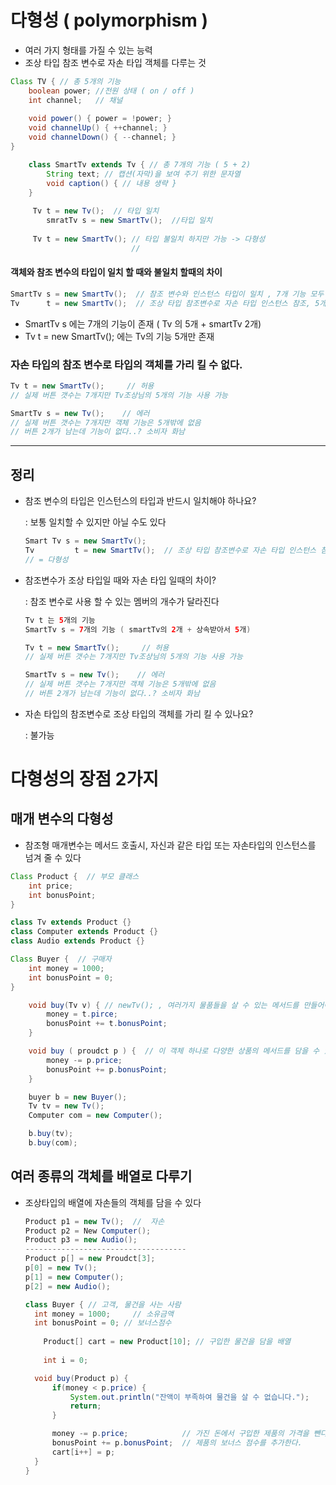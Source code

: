 # 다형성 ( polymorphism )

- 여러 가지 형태를 가질 수 있는 능력
- 조상 타입 참조 변수로 자손 타입 객체를 다루는 것

```java
Class TV { // 총 5개의 기능
	boolean power; //전원 상태 ( on / off )
	int channel;   // 채널
    
    void power() { power = !power; }
    void channelUp() { ++channel; }
    void channelDown() { --channel; }
}

	class SmartTv extends Tv { // 총 7개의 기능 ( 5 + 2)
        String text; // 캡션(자막)을 보여 주기 위한 문자열
        void caption() { // 내용 생략 }
    }
       
     Tv t = new Tv();  // 타입 일치
        smratTv s = new SmartTv();  //타입 일치
        
     Tv t = new SmartTv(); // 타입 불일치 하지만 가능 -> 다형성
        				   // 
```

#### 객체와 참조 변수의 타입이 일치 할 때와 불일치 할때의 차이

```java
SmartTv s = new SmartTv();  // 참조 변수와 인스턴스 타입이 일치 , 7개 기능 모두 사용 
Tv      t = new SmartTv();  // 조상 타입 참조변수로 자손 타입 인스턴스 참조, 5개 사용
```

- SmartTv s 에는 7개의 기능이 존재 ( Tv 의 5개 + smartTv 2개)
- Tv t = new SmartTv(); 에는 Tv의 기능 5개만 존재



### 자손 타입의 참조 변수로  타입의 객체를 가리 킬 수 없다.

```java
Tv t = new SmartTv();     // 허용
// 실제 버튼 갯수는 7개지만 Tv조상님의 5개의 기능 사용 가능

SmartTv s = new Tv();    // 에러
// 실제 버튼 갯수는 7개지만 객체 기능은 5개밖에 없음
// 버튼 2개가 남는데 기능이 없다..? 소비자 화남
```

---

## 정리

- 참조 변수의 타입은 인스턴스의 타입과 반드시 일치해야 하나요?

  : 보통 일치할 수 있지만 아닐 수도 있다

  ```java
  Smart Tv s = new SmartTv();  
  Tv	     t = new SmartTv();  // 조상 타입 참조변수로 자손 타입 인스턴스 참조 
  // = 다형성
  ```

- 참조변수가 조상 타입일 때와 자손 타입 일때의 차이?

  : 참조 변수로 사용 할 수 있는 멤버의 개수가 달라진다

  ```java
  Tv t 는 5개의 기능
  SmartTv s = 7개의 기능 ( smartTv의 2개 + 상속받아서 5개)
  
  Tv t = new SmartTv();     // 허용
  // 실제 버튼 갯수는 7개지만 Tv조상님의 5개의 기능 사용 가능
  
  SmartTv s = new Tv();    // 에러
  // 실제 버튼 갯수는 7개지만 객체 기능은 5개밖에 없음
  // 버튼 2개가 남는데 기능이 없다..? 소비자 화남
  ```

- 자손 타입의 참조변수로 조상 타입의 객체를 가리 킬 수 있나요?

  : 불가능

# 다형성의 장점 2가지



## 매개 변수의 다형성

- 참조형 매개변수는 메서드 호출시, 자신과 같은 타입 또는 자손타입의 인스턴스를 넘겨 줄 수 있다

```java
Class Product {  // 부모 클래스
    int price;
    int bonusPoint;
}

class Tv extends Product {}
class Computer extends Product {}
class Audio extends Product {}

Class Buyer {  // 구매자 
    int money = 1000;
    int bonusPoint = 0;
} 

	void buy(Tv v) { // newTv(); , 여러가지 물품들을 살 수 있는 메서드를 만들어야 함
        money = t.pirce; 
        bonusPoint += t.bonusPoint;
    }

	void buy ( proudct p ) {  // 이 객체 하나로 다양한 상품의 메서드를 담을 수 있음
        money -= p.price;
        bonusPoint += p.bonusPoint;
    }

	buyer b = new Buyer();
	Tv tv = new Tv();
	Computer com = new Computer();

	b.buy(tv);
	b.buy(com);
```



## 여러 종류의 객체를 배열로 다루기

- 조상타입의 배열에 자손들의 객체를 담을 수 있다

  ```java
  Product p1 = new Tv();  //  자손
  Product p2 = New Computer();
  Product p3 = new Audio();
  ------------------------------------
  Product p[] = new Proudct[3];
  p[0] = new Tv();
  p[1] = new Computer();
  p[2] = new Audio();
  ```

  ```java
  class Buyer {	// 고객, 물건을 사는 사람
  	int money = 1000;	  // 소유금액
  	int bonusPoint = 0; // 보너스점수
      
      Product[] cart = new Product[10]; // 구입한 물건을 담을 배열
      
      int i = 0;
  
  	void buy(Product p) { 
  		if(money < p.price) {
  			System.out.println("잔액이 부족하여 물건을 살 수 없습니다.");
  			return;
  		}
  
  		money -= p.price;            // 가진 돈에서 구입한 제품의 가격을 뺀다.
  		bonusPoint += p.bonusPoint;  // 제품의 보너스 점수를 추가한다.
  		cart[i++] = p;
  	}
  }
  ```

  
